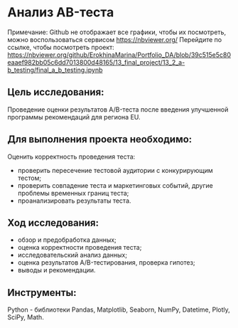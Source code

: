 # Анализ AB-теста

Примечание:
Github не отображает все графики, чтобы их посмотреть, можно воспользоваться сервисом https://nbviewer.org/ Перейдите по ссылке, чтобы посмотреть проект: https://nbviewer.org/github/ErokhinaMarina/Portfolio_DA/blob/39c515e5c80eaaef982bb05c6dd7013800d48165/13_final_project/13_2_a-b_testing/final_a_b_testing.ipynb

## Цель исследования:
Проведение оценки результатов A/B-теста после введения улучшенной программы рекомендаций для региона EU.

## Для выполнения проекта необходимо:

Оценить корректность проведения теста:

- проверить пересечение тестовой аудитории с конкурирующим тестом;
- проверить совпадение теста и маркетинговых событий, другие проблемы временных границ теста;
- проанализировать результаты теста.

## Ход исследования:

- обзор и предобработка данных;
- оценка корректности проведения теста;
- исследовательский анализ данных;
- оценка результатов A/B-тестирования, проверка гипотез;
- выводы и рекомендации.

## Инструменты:

Python - библиотеки Pandas, Matplotlib, Seaborn, NumPy, Datetime, Plotly, SciPy, Math.

